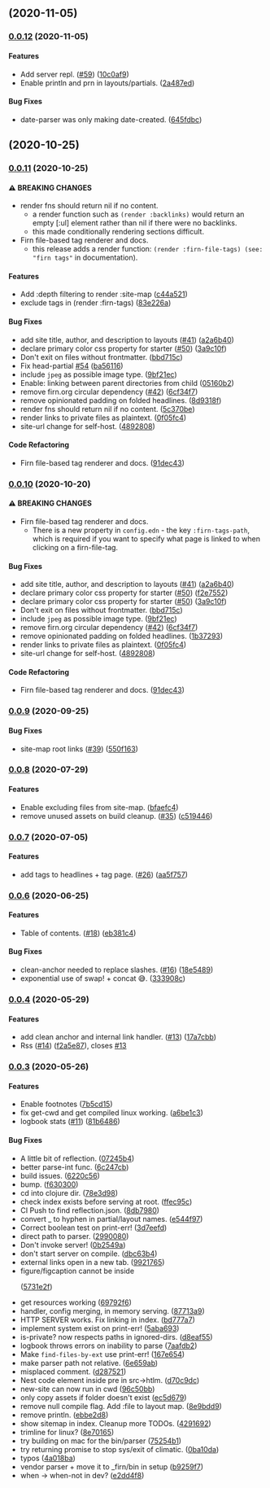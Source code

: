 ## [](https://github.com/theiceshelf/firn/compare/v0.0.12...v) (2020-11-05)

### [0.0.12](https://github.com/theiceshelf/firn/compare/v0.0.11...v0.0.12) (2020-11-05)


#### Features

* Add server repl. ([#59](https://github.com/theiceshelf/firn/issues/59)) ([10c0af9](https://github.com/theiceshelf/firn/commit/10c0af96b29de5159de298ab27460456e8669ce4))
* Enable println and prn in layouts/partials. ([2a487ed](https://github.com/theiceshelf/firn/commit/2a487ed8bddf5d2ea73dfd00cad2b6cd2b793ec2))


#### Bug Fixes

* date-parser was only making date-created. ([645fdbc](https://github.com/theiceshelf/firn/commit/645fdbceefb9e9b8ff646aa869ffd05c3a459f92))

## [](https://github.com/theiceshelf/firn/compare/v0.0.11...v) (2020-10-25)

### [0.0.11](https://github.com/theiceshelf/firn/compare/v0.0.9...v0.0.11) (2020-10-25)

#### ⚠ BREAKING CHANGES

* render fns should return nil if no content.
  - a render function such as `(render :backlinks)` would return an empty [:ul] element rather than nil if there were no backlinks.
  - this made conditionally rendering sections difficult.
* Firn file-based tag renderer and docs.
  - this release adds a render function: `(render :firn-file-tags) (see: "firn tags"` in documentation).

#### Features

* Add :depth filtering to render :site-map ([c44a521](https://github.com/theiceshelf/firn/commit/c44a521ac71e460621f72cbedde66624864e5f3a))
* exclude tags in (render :firn-tags) ([83e226a](https://github.com/theiceshelf/firn/commit/83e226a6414c58d876e226bd40c889cfb213c325))


#### Bug Fixes

* add site title, author, and description to layouts ([#41](https://github.com/theiceshelf/firn/issues/41)) ([a2a6b40](https://github.com/theiceshelf/firn/commit/a2a6b4037a30daab27822a27371e3f7f3ad50dd2))
* declare primary color css property for starter ([#50](https://github.com/theiceshelf/firn/issues/50)) ([3a9c10f](https://github.com/theiceshelf/firn/commit/3a9c10f2bff0120909442821fd06e83908024a21))
* Don't exit on files without frontmatter. ([bbd715c](https://github.com/theiceshelf/firn/commit/bbd715c4ccc2ef41ec3c569459edd6072a4d9276))
* Fix head-partial  [#54](https://github.com/theiceshelf/firn/issues/54) ([ba56116](https://github.com/theiceshelf/firn/commit/ba5611638bb1de08367fbd7b0dea80b0e2836757))
* include `jpeg` as possible image type. ([9bf21ec](https://github.com/theiceshelf/firn/commit/9bf21ec578d5ac09bbbd37736977aafd4247e84e))
* Enable: linking between parent directories from child ([05160b2](https://github.com/theiceshelf/firn/commit/05160b2991fa4cee4f48a1b669db42bad688cf27))
* remove firn.org circular dependency ([#42](https://github.com/theiceshelf/firn/issues/42)) ([6cf34f7](https://github.com/theiceshelf/firn/commit/6cf34f78d2f672a09d90722f1e48ae3596875619))
* remove opinionated padding on folded headlines. ([8d9318f](https://github.com/theiceshelf/firn/commit/8d9318feea974bebf017decc15c9ba685638396e))
* render fns should return nil if no content. ([5c370be](https://github.com/theiceshelf/firn/commit/5c370bedebc1444a8797d057b61fa18ebc77fc35))
* render links to private files as plaintext. ([0f05fc4](https://github.com/theiceshelf/firn/commit/0f05fc4baf6b3d391f569aef6db3e3a5d1ceff5b))
* site-url change for self-host. ([4892808](https://github.com/theiceshelf/firn/commit/4892808af78f60bb142e387aa364fa03f8110e43))


#### Code Refactoring

* Firn file-based tag renderer and docs. ([91dec43](https://github.com/theiceshelf/firn/commit/91dec43bf068201f2fea6c338f92d47ecd8a836a))

### [0.0.10](https://github.com/theiceshelf/firn/compare/v0.0.9...v0.0.10) (2020-10-20)


#### ⚠ BREAKING CHANGES

* Firn file-based tag renderer and docs. 
  - There is a new property in `config.edn` - the key `:firn-tags-path`, which is required if you want to specify what page is linked to when clicking on a firn-file-tag.

#### Bug Fixes

* add site title, author, and description to layouts ([#41](https://github.com/theiceshelf/firn/issues/41)) ([a2a6b40](https://github.com/theiceshelf/firn/commit/a2a6b4037a30daab27822a27371e3f7f3ad50dd2))
* declare primary color css property for starter ([#50](https://github.com/theiceshelf/firn/issues/50)) ([f2e7552](https://github.com/theiceshelf/firn/commit/f2e75520e4a793561366d0c59fd44ac672e6c185))
* declare primary color css property for starter ([#50](https://github.com/theiceshelf/firn/issues/50)) ([3a9c10f](https://github.com/theiceshelf/firn/commit/3a9c10f2bff0120909442821fd06e83908024a21))
* Don't exit on files without frontmatter. ([bbd715c](https://github.com/theiceshelf/firn/commit/bbd715c4ccc2ef41ec3c569459edd6072a4d9276))
* include `jpeg` as possible image type. ([9bf21ec](https://github.com/theiceshelf/firn/commit/9bf21ec578d5ac09bbbd37736977aafd4247e84e))
* remove firn.org circular dependency ([#42](https://github.com/theiceshelf/firn/issues/42)) ([6cf34f7](https://github.com/theiceshelf/firn/commit/6cf34f78d2f672a09d90722f1e48ae3596875619))
* remove opinionated padding on folded headlines. ([1b37293](https://github.com/theiceshelf/firn/commit/1b37293c16035019d684172d618c996421cb67cf))
* render links to private files as plaintext. ([0f05fc4](https://github.com/theiceshelf/firn/commit/0f05fc4baf6b3d391f569aef6db3e3a5d1ceff5b))
* site-url change for self-host. ([4892808](https://github.com/theiceshelf/firn/commit/4892808af78f60bb142e387aa364fa03f8110e43))


#### Code Refactoring

* Firn file-based tag renderer and docs. ([91dec43](https://github.com/theiceshelf/firn/commit/91dec43bf068201f2fea6c338f92d47ecd8a836a))

### [0.0.9](https://github.com/theiceshelf/firn/compare/v0.0.8...v0.0.9) (2020-09-25)


#### Bug Fixes

* site-map root links ([#39](https://github.com/theiceshelf/firn/issues/39)) ([550f163](https://github.com/theiceshelf/firn/commit/550f1634851a2057fd65419ecbaedea31436b203))

### [0.0.8](https://github.com/theiceshelf/firn/compare/v0.0.7...v0.0.8) (2020-07-29)


#### Features

* Enable excluding files from site-map. ([bfaefc4](https://github.com/theiceshelf/firn/commit/bfaefc4c907442ef15e6c2fb5f316e903637863c))
* remove unused assets on build cleanup. ([#35](https://github.com/theiceshelf/firn/issues/35)) ([c519446](https://github.com/theiceshelf/firn/commit/c5194466c5e324ab876887f941fe303b5b718c64))

### [0.0.7](https://github.com/theiceshelf/firn/compare/v0.0.6...v0.0.7) (2020-07-05)


#### Features

* add tags to headlines + tag page. ([#26](https://github.com/theiceshelf/firn/issues/26)) ([aa5f757](https://github.com/theiceshelf/firn/commit/aa5f75742241a5af6e6a71463bf06e43eb2e210e))

### [0.0.6](https://github.com/theiceshelf/firn/compare/v0.0.4...v0.0.6) (2020-06-25)


#### Features

* Table of contents. ([#18](https://github.com/theiceshelf/firn/issues/18)) ([eb381c4](https://github.com/theiceshelf/firn/commit/eb381c4f472db6ab2e6c0b53b21fb6c2e8945e4a))


#### Bug Fixes

* clean-anchor needed to replace slashes. ([#16](https://github.com/theiceshelf/firn/issues/16)) ([18e5489](https://github.com/theiceshelf/firn/commit/18e5489b7998f4c026e7735e474a35f27a632e8a))
* exponential use of swap! + concat 😅. ([333908c](https://github.com/theiceshelf/firn/commit/333908c4e0dab1afdfd4d9e9b4cbecd129ccc685))

### [0.0.4](https://github.com/theiceshelf/firn/compare/v0.0.3...v0.0.4) (2020-05-29)


#### Features

* add clean anchor and internal link handler. ([#13](https://github.com/theiceshelf/firn/issues/13)) ([17a7cbb](https://github.com/theiceshelf/firn/commit/17a7cbb998009b6bbf7dddf4cffbca5b0af49f4b))
* Rss  ([#14](https://github.com/theiceshelf/firn/issues/14)) ([f2a5e87](https://github.com/theiceshelf/firn/commit/f2a5e874b5fc460aaa5478bf33fd2778f123358a)), closes [#13](https://github.com/theiceshelf/firn/issues/13)

### [0.0.3](https://github.com/theiceshelf/firn/compare/v0.0.2...v0.0.3) (2020-05-26)


#### Features

* Enable footnotes ([7b5cd15](https://github.com/theiceshelf/firn/commit/7b5cd152f822aba86a576410c89688a52619dcb5))
* fix get-cwd and get compiled linux working. ([a6be1c3](https://github.com/theiceshelf/firn/commit/a6be1c3d7bc68c560a72169c0fcd0886599b8c39))
* logbook stats ([#11](https://github.com/theiceshelf/firn/issues/11)) ([81b6486](https://github.com/theiceshelf/firn/commit/81b648696b5a7886875bdec8a1b0316eb09341e5))


#### Bug Fixes

* A little bit of reflection. ([07245b4](https://github.com/theiceshelf/firn/commit/07245b45f7fd5f5b73def8338cd2d0174e22ace1))
* better parse-int func. ([6c247cb](https://github.com/theiceshelf/firn/commit/6c247cbb4478f370bd9585b97b9aed62ab9425c3))
* build issues. ([6220c56](https://github.com/theiceshelf/firn/commit/6220c5608d397fde9ba3f0588e47528541abe42c))
* bump. ([f630300](https://github.com/theiceshelf/firn/commit/f63030007a0dc8e63002aee1d159a6bd3f6577d2))
* cd into clojure dir. ([78e3d98](https://github.com/theiceshelf/firn/commit/78e3d981978a463f69eb90a3461fc6b437c2fc68))
* check index exists before serving at root. ([ffec95c](https://github.com/theiceshelf/firn/commit/ffec95c5f82c5e57c86bf9d49f43b7dce6d8a1ec))
* CI Push to find reflection.json. ([8db7980](https://github.com/theiceshelf/firn/commit/8db7980a65459dc8f55021c914a4ba27944923ff))
* convert _ to hyphen in partial/layout names. ([e544f97](https://github.com/theiceshelf/firn/commit/e544f97acb4b9273f5b85250c6de2f27922a636f))
* Correct boolean test on print-err! ([3d7eefd](https://github.com/theiceshelf/firn/commit/3d7eefda88c5bc68c57831685d877e32052e950b))
* direct path to parser. ([2990080](https://github.com/theiceshelf/firn/commit/2990080793e1a0061ce1bdd81b4a9280443a5f2f))
* Don't invoke server! ([0b2549a](https://github.com/theiceshelf/firn/commit/0b2549a7886c5b7da6f7f56d86ff57fc23c79e81))
* don't start server on compile. ([dbc63b4](https://github.com/theiceshelf/firn/commit/dbc63b450aae8a9e69c3c37dc39d96ab23db5327))
* external links open in a new tab. ([9921765](https://github.com/theiceshelf/firn/commit/99217658b4e8dc9dc67fbff8451b4e75269ed652))
* figure/figcaption cannot be inside <p> ([5731e2f](https://github.com/theiceshelf/firn/commit/5731e2fe9a9e94f3029b6057302b85c2e83920c0))
* get resources working ([69792f6](https://github.com/theiceshelf/firn/commit/69792f639dcaa518e48504050705bf5b285a2a0a))
* handler, config merging, in memory serving. ([87713a9](https://github.com/theiceshelf/firn/commit/87713a90d6cc08848f03b733a0e99f9d73c3be18))
* HTTP SERVER works. Fix linking in index. ([bd777a7](https://github.com/theiceshelf/firn/commit/bd777a7754ef4e99ed464d98d29927fedd44702c))
* implement system exist on print-err! ([5aba693](https://github.com/theiceshelf/firn/commit/5aba69320dec322d8d31472dbfc3201ae54e44e5))
* is-private? now respects paths in ignored-dirs. ([d8eaf55](https://github.com/theiceshelf/firn/commit/d8eaf55457559ce51fbb8b050fac2ded4df24739))
* logbook throws errors on inability to parse ([7aafdb2](https://github.com/theiceshelf/firn/commit/7aafdb22c86b15ad0a1031b2c456a1e9a6a2156a))
* Make `find-files-by-ext` use print-err! ([167e654](https://github.com/theiceshelf/firn/commit/167e6541af336d3f31bf41c5cc57b800e5c851d4))
* make parser path not relative. ([6e659ab](https://github.com/theiceshelf/firn/commit/6e659ab12162445fba9bccf93e7a29b50073360c))
* misplaced comment. ([d287521](https://github.com/theiceshelf/firn/commit/d28752127e1d82875073a2d88989132cac3b635c))
* Nest code element inside pre in src->htlm. ([d70c9dc](https://github.com/theiceshelf/firn/commit/d70c9dc2aff77570312bfbe3d535de3be9f824f6))
* new-site can now run in cwd ([96c50bb](https://github.com/theiceshelf/firn/commit/96c50bbdefc986350b31364e08b18c1442071660))
* only copy assets if folder doesn't exist ([ec5d679](https://github.com/theiceshelf/firn/commit/ec5d679f477d1c4ad41e352eb4899c2cd7450d38))
* remove null compile flag. Add :file to layout map. ([8e9bdd9](https://github.com/theiceshelf/firn/commit/8e9bdd96158de1b05003d605fac8dbee4bd93652))
* remove println. ([ebbe2d8](https://github.com/theiceshelf/firn/commit/ebbe2d804b0271ee1ac46722aea39172ba90d3e1))
* show sitemap in index. Cleanup more TODOs. ([4291692](https://github.com/theiceshelf/firn/commit/4291692af93658a5bfe511bf05ce7cdfc7a1b33c))
* trimline for linux? ([8e70165](https://github.com/theiceshelf/firn/commit/8e7016593d84b14c2ddc99eda09d3a5dc72751d3))
* try building on mac for the bin/parser ([75254b1](https://github.com/theiceshelf/firn/commit/75254b13a993d161744e07340228eaaedf2c7e3e))
* try returning promise to stop sys/exit of climatic. ([0ba10da](https://github.com/theiceshelf/firn/commit/0ba10daacd81efb7b70d5b6a84d518b3a95b441f))
* typos ([4a018ba](https://github.com/theiceshelf/firn/commit/4a018ba526faa6cf10e365ca8e9454f73b6cf282))
* vendor parser + move it to _firn/bin in setup ([b9259f7](https://github.com/theiceshelf/firn/commit/b9259f7824d01a8288b16d6295ac4996f67b2fe0))
* when -> when-not in dev? ([e2dd4f8](https://github.com/theiceshelf/firn/commit/e2dd4f81dc884fd96ceee298e6048f10b13f49b7))

